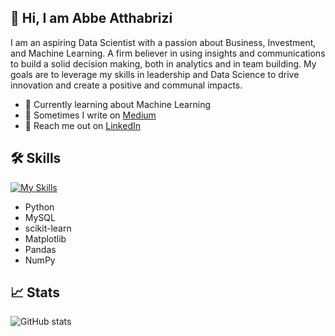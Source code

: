 

## 🚀 Hi, I am Abbe Atthabrizi

I am an aspiring Data Scientist with a passion about Business, Investment, and Machine Learning. A firm believer in using insights and communications to build a solid decision making, both in analytics and in team building. My goals are to leverage my skills in leadership and Data Science to drive innovation and create a positive and communal impacts.


- 🤖 Currently learning about Machine Learning 
- 📓 Sometimes I write on [Medium](https://medium.com/@atthabrizi41)
- 🔗 Reach me out on [LinkedIn](https://www.linkedin.com/in/atthabrizi/)


## 🛠️ Skills
[![My Skills](https://skillicons.dev/icons?i=py,sklearn,mysql)](https://skillicons.dev)

- Python
- MySQL
- scikit-learn
- Matplotlib
- Pandas
- NumPy

## 📈 Stats
![GitHub stats](https://github-readme-stats.vercel.app/api?username=atthabrizi&theme=dark&show_icons=true)
